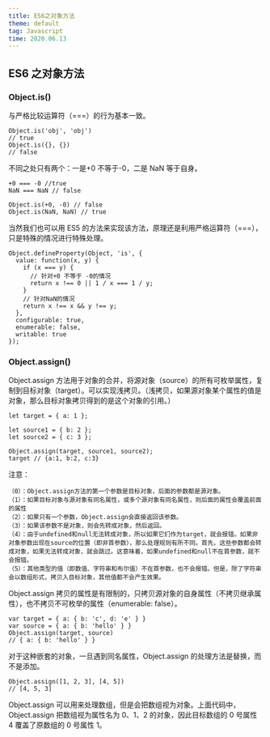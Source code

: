 ```yaml
---
title: ES6之对象方法
theme: default
tag: Javascript
time: 2020.06.13
---
```


## ES6 之对象方法

### <a name="Object.is()">Object.is()</a>

与严格比较运算符（===）的行为基本一致。

```JS
Object.is('obj', 'obj')
// true
Object.is({}, {})
// false
```

不同之处只有两个：一是+0 不等于-0，二是 NaN 等于自身。

```JS
+0 === -0 //true
NaN === NaN // false

Object.is(+0, -0) // false
Object.is(NaN, NaN) // true
```

当然我们也可以用 ES5 的方法来实现该方法，原理还是利用严格运算符（===），只是特殊的情况进行特殊处理。

```JS
Object.defineProperty(Object, 'is', {
  value: function(x, y) {
    if (x === y) {
      // 针对+0 不等于 -0的情况
      return x !== 0 || 1 / x === 1 / y;
    }
    // 针对NaN的情况
    return x !== x && y !== y;
  },
  configurable: true,
  enumerable: false,
  writable: true
});
```

### <a name="Object.assign()">Object.assign()</a>

Object.assign 方法用于对象的合并，将源对象（source）的所有可枚举属性，复制到目标对象（target）。可以实现浅拷贝。（浅拷贝，如果源对象某个属性的值是对象，那么目标对象拷贝得到的是这个对象的引用。）

```JS
let target = { a: 1 };

let source1 = { b: 2 };
let source2 = { c: 3 };

Object.assign(target, source1, source2);
target // {a:1, b:2, c:3}
```

注意：

    （0）：Object.assign方法的第一个参数是目标对象，后面的参数都是源对象。
    （1）：如果目标对象与源对象有同名属性，或多个源对象有同名属性，则后面的属性会覆盖前面的属性
    （2）：如果只有一个参数，Object.assign会直接返回该参数。
    （3）：如果该参数不是对象，则会先转成对象，然后返回。
    （4）：由于undefined和null无法转成对象，所以如果它们作为target，就会报错。如果非对象参数出现在source的位置（即非首参数），那么处理规则有所不同。首先，这些参数都会转成对象，如果无法转成对象，就会跳过。这意味着，如果undefined和null不在首参数，就不会报错。
    （5）：其他类型的值（即数值、字符串和布尔值）不在首参数，也不会报错。但是，除了字符串会以数组形式，拷贝入目标对象，其他值都不会产生效果。

Object.assign 拷贝的属性是有限制的，只拷贝源对象的自身属性（不拷贝继承属性），也不拷贝不可枚举的属性（enumerable: false）。

```JS
var target = { a: { b: 'c', d: 'e' } }
var source = { a: { b: 'hello' } }
Object.assign(target, source)
// { a: { b: 'hello' } }
```

对于这种嵌套的对象，一旦遇到同名属性，Object.assign 的处理方法是替换，而不是添加。

```JS
Object.assign([1, 2, 3], [4, 5])
// [4, 5, 3]
```

Object.assign 可以用来处理数组，但是会把数组视为对象。上面代码中，Object.assign 把数组视为属性名为 0、1、2 的对象，因此目标数组的 0 号属性 4 覆盖了原数组的 0 号属性 1。
